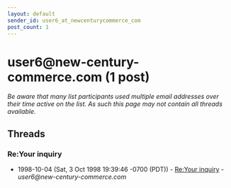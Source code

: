 ```yaml
---
layout: default
sender_id: user6_at_newcenturycommerce_com
post_count: 1
---
```


# user6<span>@</span>new-century-commerce.com (1 post)

_Be aware that many list participants used multiple email addresses over their time active on the list. As such this page may not contain all threads available._

## Threads

### Re:Your inquiry
+ 1998-10-04 (Sat, 3 Oct 1998 19:39:46 -0700 (PDT)) - [Re:Your inquiry](/archive/1998/10/fa68ca676aca191c5b11809765dbe894727f1d346483e95caa39564e3facf8ce) - _user6@new-century-commerce.com_

